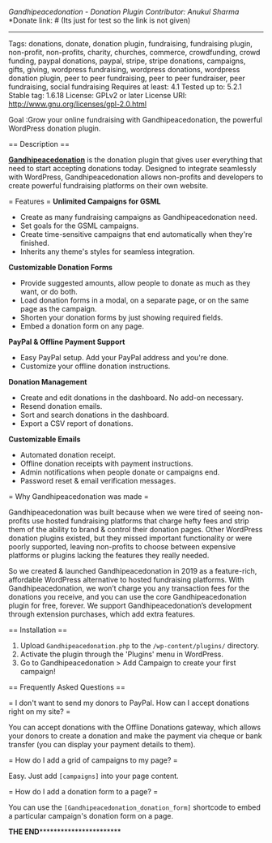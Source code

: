 *Gandhipeacedonation - Donation Plugin*
*Contributor: Anukul Sharma*
*Donate link: # (Its just for test so the link is not given) 
************************************************************************************************************************


Tags: donations, donate, donation plugin, fundraising, fundraising plugin, non-profit, non-profits, charity, churches, commerce, crowdfunding, crowd funding, paypal donations, paypal, stripe, stripe donations, campaigns, gifts, giving, wordpress fundraising, wordpress donations, wordpress donation plugin, peer to peer fundraising, peer to peer fundraiser, peer fundraising, social fundraising
Requires at least: 4.1
Tested up to: 5.2.1
Stable tag: 1.6.18
License: GPLv2 or later
License URI: http://www.gnu.org/licenses/gpl-2.0.html

Goal :Grow your online fundraising with Gandhipeacedonation, the powerful WordPress donation plugin.

== Description ==

**[Gandhipeacedonation](https://anukuls.sgedu.site/plugin)** is the donation plugin that gives user everything that need to start accepting donations today. Designed to integrate seamlessly with WordPress, Gandhipeacedonation allows non-profits and developers to create powerful fundraising platforms on their own website.

=  Features =
**Unlimited Campaigns for GSML**

* Create as many fundraising campaigns as Gandhipeacedonation need.
* Set goals for the GSML campaigns.
* Create time-sensitive campaigns that end automatically when they're finished.
* Inherits any theme's styles for seamless integration.

**Customizable Donation Forms**

* Provide suggested amounts, allow people to donate as much as they want, or do both.
* Load donation forms in a modal, on a separate page, or on the same page as the campaign.
* Shorten your donation forms by just showing required fields.
* Embed a donation form on any page.

**PayPal & Offline Payment Support**

* Easy PayPal setup. Add your PayPal address and you're done.
* Customize your offline donation instructions.

**Donation Management**

* Create and edit donations in the dashboard. No add-on necessary.
* Resend donation emails.
* Sort and search donations in the dashboard.
* Export a CSV report of donations.

**Customizable Emails**

* Automated donation receipt.
* Offline donation receipts with payment instructions.
* Admin notifications when people donate or campaigns end.
* Password reset & email verification messages.

= Why Gandhipeacedonation was made =

Gandhipeacedonation was built because when we were tired of seeing non-profits use hosted fundraising platforms that charge hefty fees and strip them of the ability to brand & control their donation pages. Other WordPress donation plugins existed, but they missed important functionality or were poorly supported, leaving non-profits to choose between expensive platforms or plugins lacking the features they really needed.

So we created & launched Gandhipeacedonation in 2019 as a feature-rich, affordable WordPress alternative to hosted fundraising platforms. With Gandhipeacedonation, we won’t charge you any transaction fees for the donations you receive, and you can use the core Gandhipeacedonation plugin for free, forever. We support Gandhipeacedonation’s development through extension purchases, which add extra features.


== Installation ==

1. Upload `Gandhipeacedonation.php` to the `/wp-content/plugins/` directory.
1. Activate the plugin through the 'Plugins' menu in WordPress.
1. Go to Gandhipeacedonation > Add Campaign to create your first campaign!

== Frequently Asked Questions ==

= I don't want to send my donors to PayPal. How can I accept donations right on my site? =

You can accept donations with the Offline Donations gateway, which allows your donors to create a donation and make the payment via cheque or bank transfer (you can display your payment details to them).

= How do I add a grid of campaigns to my page? =

Easy. Just add `[campaigns]` into your page content. 

= How do I add a donation form to a page? =

You can use the `[Gandhipeacedonation_donation_form]` shortcode to embed a particular campaign's donation form on a page.

**************************************************THE END*************************************************************************
